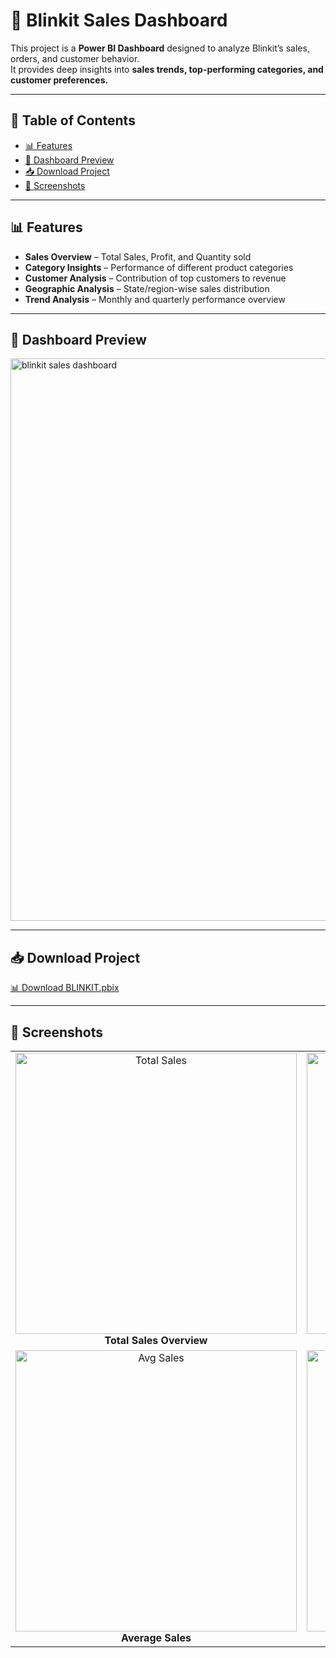 # 🚀 Blinkit Sales Dashboard  

This project is a **Power BI Dashboard** designed to analyze Blinkit’s sales, orders, and customer behavior.  
It provides deep insights into **sales trends, top-performing categories, and customer preferences.**  

---

## 📑 Table of Contents  

- [📊 Features](#-features)  
- [📌 Dashboard Preview](#-dashboard-preview)  
- [📥 Download Project](#-download-project)  
- [📂 Screenshots](#-screenshots)  

---

## 📊 Features  

- **Sales Overview** – Total Sales, Profit, and Quantity sold  
- **Category Insights** – Performance of different product categories  
- **Customer Analysis** – Contribution of top customers to revenue  
- **Geographic Analysis** – State/region-wise sales distribution  
- **Trend Analysis** – Monthly and quarterly performance overview  

---

## 📌 Dashboard Preview  

<a href="https://github.com/varun0125/Blinkit_Sales_Dashboard/blob/main/blinkit%20sales%20dashboard.png">
  <img width="900" alt="blinkit sales dashboard" src="https://github.com/user-attachments/assets/33b0173a-6d9d-423d-a44a-a9d59662342b" />
</a>  

---

## 📥 Download Project  

<a href="https://github.com/varun0125/Blinkit_Sales_Dashboard/blob/main/BLINKIT.pbix"> 📊 Download BLINKIT.pbix</a>  

---

## 📂 Screenshots  

<p align="center">
  <table>
    <tr>
      <td align="center">
        <img width="450" alt="Total Sales" src="https://github.com/user-attachments/assets/218bec70-1717-4991-9c3d-8835a0876c9a" /><br/>
        <b>Total Sales Overview</b>
      </td>
      <td align="center">
        <img width="450" alt="No of Items" src="https://github.com/user-attachments/assets/1fd4e156-8b68-4193-9650-eaa85532ef02" /><br/>
        <b>No. of Items Sold</b>
      </td>
    </tr>
    <tr>
      <td align="center">
        <img width="450" alt="Avg Sales" src="https://github.com/user-attachments/assets/06aa221d-bfbc-464c-a044-2f765e9945fe" /><br/>
        <b>Average Sales</b>
      </td>
      <td align="center">
        <img width="450" alt="Avg Ratings" src="https://github.com/user-attachments/assets/3b729854-f606-4b27-a848-d7f77d2941ee" /><br/>
        <b>Average Ratings</b>
      </td>
    </tr>
  </table>
</p>
